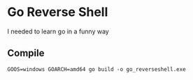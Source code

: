 # Go Reverse Shell
I needed to learn go in a funny way

## Compile
`GOOS=windows GOARCH=amd64 go build -o go_reverseshell.exe`
